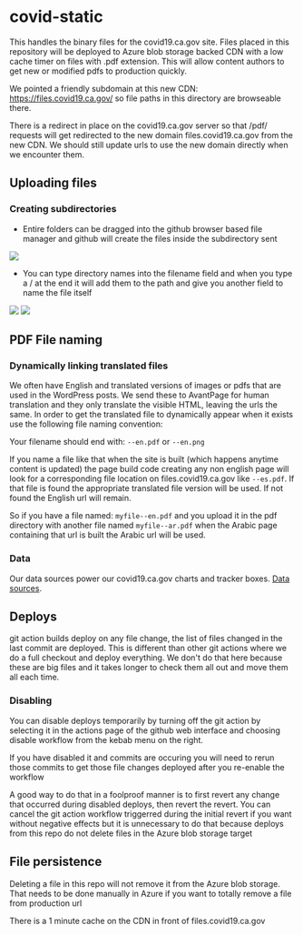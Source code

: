 # covid-static

This handles the binary files for the covid19.ca.gov site. Files placed in this repository will be deployed to Azure blob storage backed CDN with a low cache timer on files with .pdf extension. This will allow content authors to get new or modified pdfs to production quickly.

We pointed a friendly subdomain at this new CDN: https://files.covid19.ca.gov/ so file paths in this directory are browseable there. 

There is a redirect in place on the covid19.ca.gov server so that /pdf/ requests will get redirected to the new domain files.covid19.ca.gov from the new CDN. We should still update urls to use the new domain directly when we encounter them.

## Uploading files

### Creating subdirectories

- Entire folders can be dragged into the github browser based file manager and github will create the files inside the subdirectory sent

<img src="readme/drag-dirs.png">

- You can type directory names into the filename field and when you type a / at the end it will add them to the path and give you another field to name the file itself

<img src="readme/typing-directories-1.png">
<img src="readme/typing-directories-2.png">

## PDF File naming

### Dynamically linking translated files

We often have English and translated versions of images or pdfs that are used in the WordPress posts. We send these to AvantPage for human translation and they only translate the visible HTML, leaving the urls the same. In order to get the translated file to dynamically appear when it exists use the following file naming convention:

Your filename should end with: ```--en.pdf``` or ```--en.png```

If you name a file like that when the site is built (which happens anytime content is updated) the page build code creating any non english page will look for a corresponding file location on files.covid19.ca.gov like ```--es.pdf```. If that file is found the appropriate translated file version will be used. If not found the English url will remain.

So if you have a file named: ```myfile--en.pdf``` and you upload it in the pdf directory with another file named ```myfile--ar.pdf``` when the Arabic page containing that url is built the Arabic url will be used.

### Data

Our data sources power our covid19.ca.gov charts and tracker boxes. [Data sources](./data/README.md).

## Deploys

git action builds deploy on any file change, the list of files changed in the last commit are deployed. This is different than other git actions where we do a full checkout and deploy everything. We don't do that here because these are big files and it takes longer to check them all out and move them all each time.

### Disabling

You can disable deploys temporarily by turning off the git action by selecting it in the actions page of the github web interface and choosing disable workflow from the kebab menu on the right.

If you have disabled it and commits are occuring you will need to rerun those commits to get those file changes deployed after you re-enable the workflow

A good way to do that in a foolproof manner is to first revert any change that occurred during disabled deploys, then revert the revert. You can cancel the git action workflow triggerred during the initial revert if you want without negative effects but it is unnecessary to do that because deploys from this repo do not delete files in the Azure blob storage target

## File persistence

Deleting a file in this repo will not remove it from the Azure blob storage. That needs to be done manually in Azure if you want to totally remove a file from production url

There is a 1 minute cache on the CDN in front of files.covid19.ca.gov
